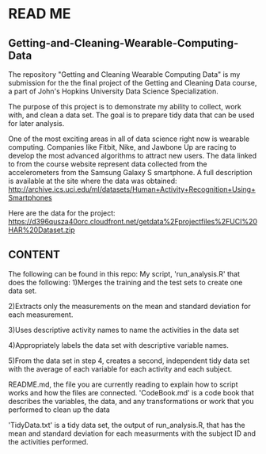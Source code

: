 READ ME 
=======
Getting-and-Cleaning-Wearable-Computing-Data
--------------------------------------------
The repository "Getting and Cleaning Wearable Computing Data" is my submission for the the final project of the Getting and Cleaning Data course, a part of John's Hopkins University Data Science Specialization.  

The purpose of this project is to demonstrate my ability to collect, work with, and clean a data set. The goal is to prepare tidy data that can be used for later analysis.

One of the most exciting areas in all of data science right now is wearable computing. Companies like Fitbit, Nike, and Jawbone Up are racing to develop the most advanced algorithms to attract new users. The data linked to from the course website represent data collected from the accelerometers from the Samsung Galaxy S smartphone. A full description is available at the site where the data was obtained:
http://archive.ics.uci.edu/ml/datasets/Human+Activity+Recognition+Using+Smartphones 

Here are the data for the project:
https://d396qusza40orc.cloudfront.net/getdata%2Fprojectfiles%2FUCI%20HAR%20Dataset.zip  

CONTENT
-------

The following can be found in this repo: 
My script, 'run_analysis.R' that does the following:
1)Merges the training and the test sets to create one data set.

2)Extracts only the measurements on the mean and standard deviation for each measurement.

3)Uses descriptive activity names to name the activities in the data set

4)Appropriately labels the data set with descriptive variable names.

5)From the data set in step 4, creates a second, independent tidy data set with the average of each variable for each activity and each subject.

README.md, the file you are currently reading to explain how to script works and how the files are connected. 
'CodeBook.md' is a code book that describes the variables, the data, and any transformations or work that you performed to clean up the data

'TidyData.txt' is a tidy data set, the output of run_analysis.R, that has the mean and standard deviation for each measurments with the subject ID and the activities performed.
